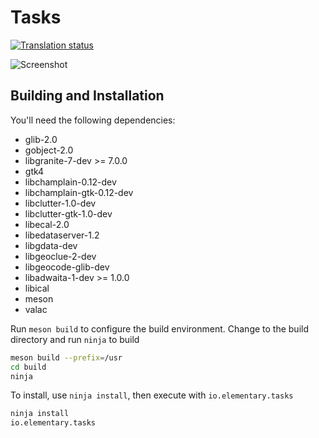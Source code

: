 # Tasks
[![Translation status](https://l10n.elementary.io/widgets/tasks/-/svg-badge.svg)](https://l10n.elementary.io/engage/tasks/?utm_source=widget)

![Screenshot](https://raw.githubusercontent.com/elementary/tasks/master/data/screenshot.png)

## Building and Installation

You'll need the following dependencies:
* glib-2.0
* gobject-2.0
* libgranite-7-dev >= 7.0.0
* gtk4
* libchamplain-0.12-dev
* libchamplain-gtk-0.12-dev
* libclutter-1.0-dev
* libclutter-gtk-1.0-dev
* libecal-2.0
* libedataserver-1.2
* libgdata-dev
* libgeoclue-2-dev
* libgeocode-glib-dev
* libadwaita-1-dev >= 1.0.0
* libical
* meson
* valac

Run `meson build` to configure the build environment. Change to the build directory and run `ninja` to build

```bash
meson build --prefix=/usr
cd build
ninja
```

To install, use `ninja install`, then execute with `io.elementary.tasks`

```bash
ninja install
io.elementary.tasks
```
